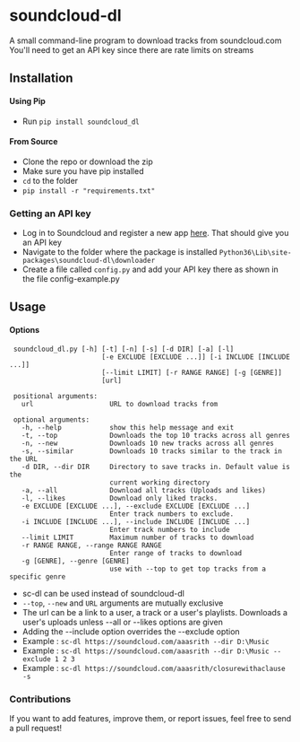 # soundcloud-dl
A small command-line program to download tracks from soundcloud.com
You'll need to get an API key since there are rate limits on streams

## Installation

#### Using Pip
* Run `pip install soundcloud_dl`

#### From Source
* Clone the repo or download the zip
* Make sure you have pip installed
* `cd` to the folder
* `pip install -r "requirements.txt"`

### Getting an API key
* Log in to Soundcloud and register a new app [here](http://soundcloud.com/you/apps). That should give you an API key
* Navigate to the folder where the package is installed `Python36\Lib\site-packages\soundcloud-dl\downloader`
* Create a file called `config.py` and add your API key there as shown in the file config-example.py

## Usage

#### Options
     soundcloud_dl.py [-h] [-t] [-n] [-s] [-d DIR] [-a] [-l]
                           [-e EXCLUDE [EXCLUDE ...]] [-i INCLUDE [INCLUDE ...]]
                           [--limit LIMIT] [-r RANGE RANGE] [-g [GENRE]]
                           [url]

     positional arguments:
       url                   URL to download tracks from

     optional arguments:
       -h, --help            show this help message and exit
       -t, --top             Downloads the top 10 tracks across all genres
       -n, --new             Downloads 10 new tracks across all genres
       -s, --similar         Downloads 10 tracks similar to the track in the URL
       -d DIR, --dir DIR     Directory to save tracks in. Default value is the
                             current working directory
       -a, --all             Download all tracks (Uploads and likes)
       -l, --likes           Download only liked tracks.
       -e EXCLUDE [EXCLUDE ...], --exclude EXCLUDE [EXCLUDE ...]
                             Enter track numbers to exclude.
       -i INCLUDE [INCLUDE ...], --include INCLUDE [INCLUDE ...]
                             Enter track numbers to include
       --limit LIMIT         Maximum number of tracks to download
       -r RANGE RANGE, --range RANGE RANGE
                             Enter range of tracks to download
       -g [GENRE], --genre [GENRE]
                             use with --top to get top tracks from a specific genre
                             
* sc-dl can be used instead of soundcloud-dl
* `--top`, `--new` and `URL` arguments are mutually exclusive
* The url can be a link to a user, a track or a user's playlists. Downloads a user's uploads unless --all or --likes options are given
* Adding the --include option overrides the --exclude option
* Example : `sc-dl https://soundcloud.com/aaasrith --dir D:\Music`
* Example : `sc-dl https://soundcloud.com/aaasrith --dir D:\Music --exclude 1 2 3`
* Example : `sc-dl https://soundcloud.com/aaasrith/closurewithaclause -s`

### Contributions
If you want to add features, improve them, or report issues, feel free to send a pull request!
